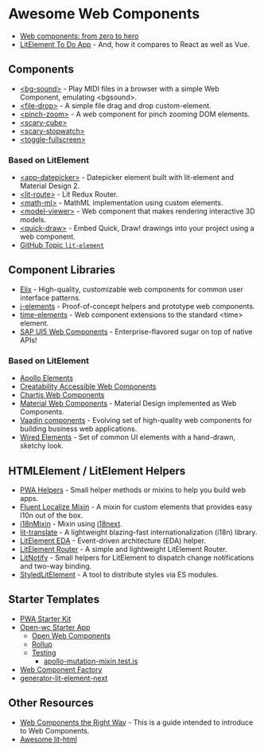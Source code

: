 # Awesome Web Components

- [Web components: from zero to hero](https://github.com/thepassle/webcomponents-from-zero-to-hero)
- [LitElement To Do App](https://medium.com/@westbrook/litelement-to-do-app-1e08a31707a4) - And, how it compares to React as well as Vue.

## Components

- [\<bg-sound\>](https://github.com/feross/bg-sound) - Play MIDI files in a browser with a simple Web Component, emulating \<bgsound\>.
- [\<file-drop\>](https://github.com/GoogleChromeLabs/file-drop) - A simple file drag and drop custom-element.
- [\<pinch-zoom\>](https://github.com/GoogleChromeLabs/pinch-zoom) - A web component for pinch zooming DOM elements.
- [\<scary-cube\>](https://github.com/Scarygami/scary-cube)
- [\<scary-stopwatch\>](https://github.com/Scarygami/scary-stopwatch)
- [\<toggle-fullscreen\>](https://github.com/GoogleChromeLabs/web-a-skeb/blob/master/src/toggle-fullscreen.js)

### Based on LitElement

- [\<app-datepicker\>](https://github.com/motss/app-datepicker) - Datepicker element built with lit-element and Material Design 2.
- [\<lit-route\>](https://github.com/fernandopasik/lit-redux-router) - Lit Redux Router.
- [\<math-ml\>](https://github.com/pshihn/math-ml) - MathML implementation using custom elements.
- [\<model-viewer\>](https://github.com/GoogleWebComponents/model-viewer) - Web component that makes rendering interactive 3D models.
- [\<quick-draw\>](https://github.com/googlecreativelab/quickdraw-component) - Embed Quick, Draw! drawings into your project using a web component.
- [GitHub Topic `lit-element`](https://github.com/topics/lit-element)

## Component Libraries

- [Elix](https://github.com/elix/elix) - High-quality, customizable web components for common user interface patterns.
- [j-elements](https://github.com/jouni/j-elements) - Proof-of-concept helpers and prototype web components.
- [time-elements](https://github.com/github/time-elements) - Web component extensions to the standard \<time\> element.
- [SAP UI5 Web Components](https://github.com/SAP/ui5-webcomponents) - Enterprise-flavored sugar on top of native APIs!

### Based on LitElement

- [Apollo Elements](https://github.com/apollo-elements/apollo-elements)
- [Creatability Accessible Web Components](https://github.com/googlecreativelab/creatability-components)
- [Chartjs Web Components](https://github.com/fsx950223/chartjs-web-components)
- [Material Web Components](https://github.com/material-components/material-components-web-components) - Material Design implemented as Web Components.
- [Vaadin components](https://github.com/vaadin/vaadin) - Evolving set of high-quality web components for building business web applications.
- [Wired Elements](https://github.com/wiredjs/wired-elements) - Set of common UI elements with a hand-drawn, sketchy look.

## HTMLElement / LitElement Helpers

- [PWA Helpers](https://github.com/Polymer/pwa-helpers) - Small helper methods or mixins to help you build web apps.
- [Fluent Localize Mixin](https://github.com/Dabolus/fluent-localize-mixin) - A mixin for custom elements that provides easy l10n out of the box.
- [i18nMixin](https://github.com/hamedasemi/lit-element-i18n) - Mixin using [i18next](https://github.com/i18next/i18next).
- [lit-translate](https://github.com/andreasbm/lit-translate) - A lightweight blazing-fast internationalization (i18n) library.
- [LitElement EDA](https://github.com/hamedasemi/lit-element-eda) - Event-driven architecture (EDA) helper.
- [LitElement Router](https://github.com/hamedasemi/lit-element-router) - A simple and lightweight LitElement Router.
- [LitNotify](https://github.com/morbidick/lit-element-notify) - Small helpers for LitElement to dispatch change notifications and two-way binding.
- [StyledLitElement](https://github.com/lit-styles/lit-styles) - A tool to distribute styles via ES modules.

## Starter Templates

- [PWA Starter Kit](https://github.com/Polymer/pwa-starter-kit)
- [Open-wc Starter App](https://github.com/open-wc/open-wc-starter-app)
  - [Open Web Components](https://github.com/open-wc/open-wc)
  - [Rollup](https://github.com/open-wc/open-wc/tree/master/packages/building-rollup)
  - [Testing](https://github.com/open-wc/open-wc/tree/master/packages/testing)
    - [apollo-mutation-mixin.test.js](https://github.com/apollo-elements/apollo-elements/blob/master/packages/mixins/apollo-mutation-mixin.test.js)
- [Web Component Factory](https://github.com/elmsln/wcfactory)
- [generator-lit-element-next](https://github.com/motss/generator-lit-element-next)

## Other Resources

- [Web Components the Right Way](https://github.com/mateusortiz/webcomponents-the-right-way) - This is a guide intended to introduce to Web Components.
- [Awesome lit-html](https://github.com/web-padawan/awesome-lit-html)
